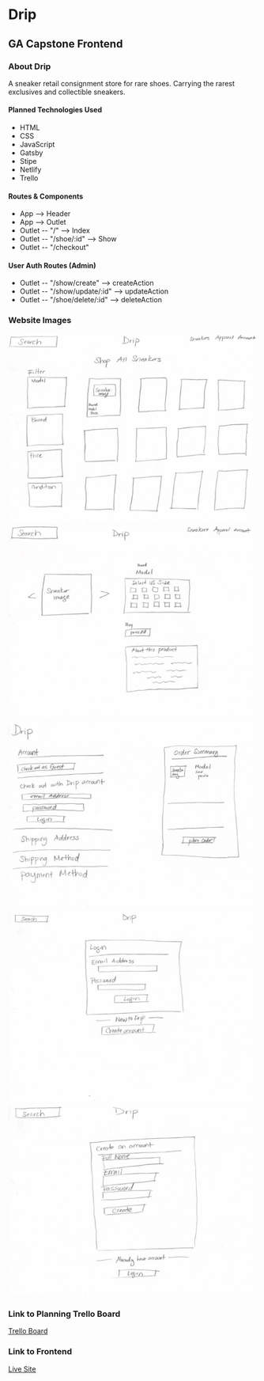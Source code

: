 # Drip

## GA Capstone Frontend

### About Drip
A sneaker retail consignment store for rare shoes. Carrying the rarest exclusives and collectible sneakers. 

#### Planned Technologies Used
- HTML
- CSS
- JavaScript
- Gatsby
- Stipe
- Netlify
- Trello

#### Routes & Components 
- App --> Header 
- App --> Outlet 
- Outlet -- "/" --> Index
- Outlet -- "/shoe/:id" --> Show
- Outlet -- "/checkout" 


#### User Auth Routes (Admin)
- Outlet -- "/show/create" --> createAction
- Outlet -- "/show/update/:id" --> updateAction
- Outlet -- "/shoe/delete/:id" --> deleteAction

### Website Images
![IndexPage](img/home%20page.jpg)
![ShowPage](img/show.jpg)
![Checkout](img/checkout.jpg)
![User Auth - Login](img/user%20auth%20-%20login.jpg)
![User Auth - Create](img/user%20auth%20-%20create.jpg)


### Link to Planning Trello Board
[Trello Board](https://trello.com/invite/b/pv2WzSAP/ATTIba92e98f9914321d38ef5c5349df46ad7E13F8D6/capstone)


### Link to Frontend
[Live Site]()
